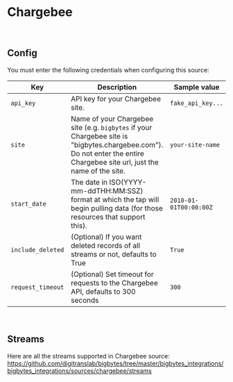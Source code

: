 # Chargebee

<br />

## Config

You must enter the following credentials when configuring this source:

| Key | Description | Sample value
| --- | --- | --- |
| `api_key` | API key for your Chargebee site. | `fake_api_key...` |
| `site` | Name of your Chargebee site (e.g. `bigbytes` if your Chargebee site is "bigbytes.chargebee.com"). Do not enter the entire Chargebee site url, just the name of the site. | `your-site-name` |
| `start_date` | The date in ISO(YYYY-mm-ddTHH:MM:SSZ) format at which the tap will begin pulling data (for those resources that support this). | `2010-01-01T00:00:00Z` |
| `include_deleted` | (Optional) If you want deleted records of all streams or not, defaults to True | `True` |
| `request_timeout` | (Optional) Set timeout for requests to the Chargebee API, defaults to 300 seconds | `300` |

<br />

## Streams

Here are all the streams supported in Chargebee source: https://github.com/digitranslab/bigbytes/tree/master/bigbytes_integrations/bigbytes_integrations/sources/chargebee/streams
